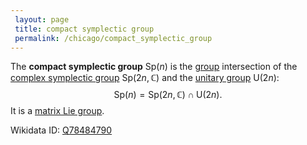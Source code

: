 ```yaml
---
 layout: page
 title: compact symplectic group
 permalink: /chicago/compact_symplectic_group
---
```

The **compact symplectic group** $\text{Sp}(n)$ is the [group](https://mathgloss.github.io/MathGloss/chicago/group) intersection of the [complex symplectic group](https://mathgloss.github.io/MathGloss/chicago/complex_symplectic_group) $\text{Sp}(2n,\mathbb C)$ and the [unitary group](https://mathgloss.github.io/MathGloss/chicago/unitary_group) $\text{U}(2n)$: $$\text{Sp}(n) = \text{Sp}(2n,\mathbb C)\cap\text{U}(2n).$$ It is a [matrix Lie group](https://mathgloss.github.io/MathGloss/chicago/matrix_Lie_group).

Wikidata ID: [Q78484790](https://www.wikidata.org/wiki/Q78484790)